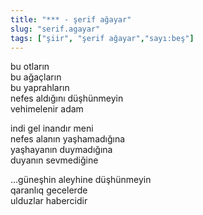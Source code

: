 ```yaml
---
title: "*** - şerif ağayar"
slug: "serif.agayar"
tags: ["şiir", "şerif ağayar","sayı:beş"]
---
```



bu otların\
bu ağaçların\
bu yaprahların\
nefes aldığını düşhünmeyin\
vehimelenir adam

indi gel inandır meni\
nefes alanın yaşhamadığına\
yaşhayanın duymadığına\
duyanın sevmediğine

...güneşhin aleyhine düşhünmeyin\
qaranlıq gecelerde\
ulduzlar habercidir
